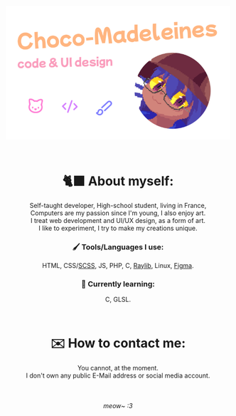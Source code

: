 <br>

<p align="center">
    <img src="docs/res/img/Header.svg">
</p>

<br>

<h1 align="center">🐈‍⬛ About myself:</h1>
<p align="center">
    Self-taught developer, High-school student, living in France,<br>
    Computers are my passion since I'm young, I also enjoy art.<br>
    I treat web development and UI/UX design, as a form of art.<br>
    I like to experiment, I try to make my creations unique.
</p>

<h3 align="center">🖌️ Tools/Languages I use:</h3>
<p align="center">
    HTML, CSS/<a href="https://sass-lang.com/">SCSS</a>, JS, PHP, C, <a href="https://www.raylib.com/">Raylib</a>, Linux, <a href="https://figma.com">Figma</a>.
</p>

<h3 align="center">📖 Currently learning:</h3>
<p align="center">
    C, GLSL.
</p>

<br>

<h1 align="center">✉️ How to contact me:</h1>
<p align="center">
    You cannot, at the moment.<br>
    I don't own any public E-Mail address or social media account.
</p>

<br>
<h6 align="center">meow~ :3</h6>
